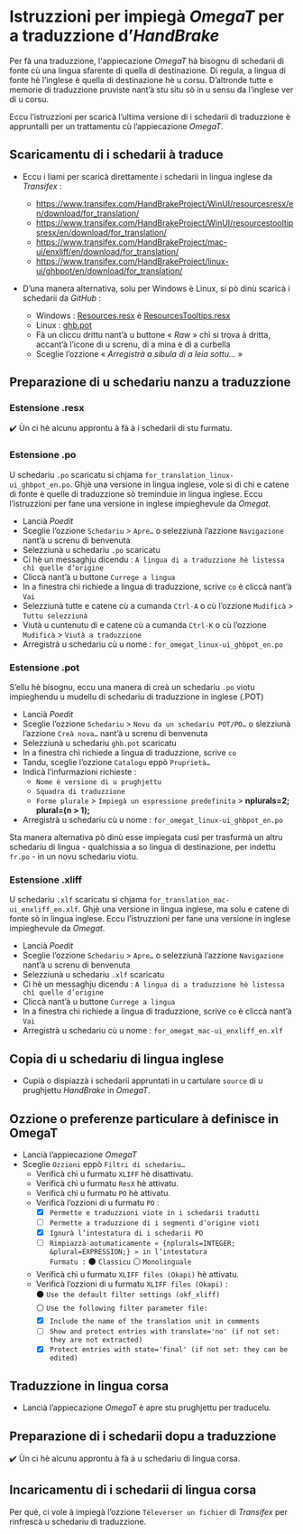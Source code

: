 # Istruzzioni per impiegà _OmegaT_ per a traduzzione d’_HandBrake_

Per fà una traduzzione, l'appiecazione _OmegaT_ hà bisognu di schedarii di fonte cù una lingua sfarente di quella di destinazione. Di regula, a lingua di fonte hè l’inglese è quella di destinazione hè u corsu. D’altronde tutte e memorie di traduzzione pruviste nant’à stu situ sò in u sensu da l’inglese ver di u corsu.

Eccu l’istruzzioni per scaricà l’ultima versione di i schedarii di traduzzione è appruntalli per un trattamentu cù l’appiecazione _OmegaT_.

## Scaricamentu di i schedarii à traduce

- Eccu i liami per scaricà direttamente i schedarii in lingua inglese da _Transifex_ :
  - https://www.transifex.com/HandBrakeProject/WinUI/resourcesresx/en/download/for_translation/
  - https://www.transifex.com/HandBrakeProject/WinUI/resourcestooltipsresx/en/download/for_translation/
  - https://www.transifex.com/HandBrakeProject/mac-ui/enxliff/en/download/for_translation/
  - https://www.transifex.com/HandBrakeProject/linux-ui/ghbpot/en/download/for_translation/
  
- D’una manera alternativa, solu per Windows è Linux, si pò dinù scaricà i schedarii da _GitHub_ :
  - Windows : [Resources.resx](https://github.com/HandBrake/HandBrake/blob/master/win/CS/HandBrakeWPF/Properties/Resources.resx) è [ResourcesTooltips.resx](https://github.com/HandBrake/HandBrake/blob/master/win/CS/HandBrakeWPF/Properties/ResourcesTooltips.resx)
  - Linux : [ghb.pot](https://github.com/HandBrake/HandBrake/tree/master/gtk/po/ghb.pot)
  - Fà un cliccu drittu nant’à u buttone « _Raw_ » chì si trova à dritta, accant’à l’icone di u screnu, di a mina è di a curbella
  - Sceglie l’ozzione « _Arregistrà a sibula di a leia sottu…_ »

## Preparazione di u schedariu nanzu a traduzzione

### Estensione .resx

✔️ Ùn ci hè alcunu approntu à fà à i schedarii di stu furmatu.

### Estensione .po
U schedariu `.po` scaricatu si chjama `for_translation_linux-ui_ghbpot_en.po`. Ghjè una versione in lingua inglese, vole si dì chì e catene di fonte è quelle di traduzzione sò treminduie in lingua inglese. Eccu l’istruzzioni per fane una versione in inglese impieghevule da _Omegat_.

- Lancià _Poedit_
- Sceglie l’ozzione `Schedariu` > `Apre…` o selezziunà l’azzione `Navigazione` nant’à u screnu di benvenuta
- Selezziunà u schedariu `.po` scaricatu
- Ci hè un messaghju dicendu : `A lingua di a traduzzione hè listessa chì quelle d’origine`
- Cliccà nant’à u buttone `Currege a lingua`
- In a finestra chì richiede a lingua di traduzzione, scrive `co` è cliccà nant’à `Vai`
- Selezziunà tutte e catene cù a cumanda `Ctrl-A` o cù l’ozzione `Mudificà` > `Tuttu selezziunà`
- Viutà u cuntenutu di e catene cù a cumanda `Ctrl-K` o cù l’ozzione `Mudificà` > `Viutà a traduzzione`
- Arregistrà u schedariu cù u nome : `for_omegat_linux-ui_ghbpot_en.po`

### Estensione .pot
S’ellu hè bisognu, eccu una manera di creà un schedariu `.po` viotu impieghendu u mudellu di schedariu di traduzzione in inglese (.POT)

- Lancià _Poedit_
- Sceglie l’ozzione `Schedariu` > `Novu da un schedariu POT/PO…` o slezziunà l’azzione `Creà nova…` nant’à u screnu di benvenuta
- Selezziunà u schedariu `ghb.pot` scaricatu
- In a finestra chì richiede a lingua di traduzzione, scrive `co`
- Tandu, sceglie l’ozzione `Catalogu` eppò `Pruprietà…`
- Indicà l’infurmazioni richieste :
  - `Nome è versione di u prughjettu`
  - `Squadra di traduzzione`
  - `Forme plurale` > `Impiegà un espressione predefinita` > __nplurals=2; plural=(n > 1);__
- Arregistrà u schedariu cù u nome : `for_omegat_linux-ui_ghbpot_en.po`

Sta manera alternativa pò dinù esse impiegata cusì per trasfurmà un altru schedariu di lingua - qualchissia a so lingua di destinazione, per indettu `fr.po` - in un novu schedariu viotu.

### Estensione .xliff
U schedariu `.xlf` scaricatu si chjama `for_translation_mac-ui_enxliff_en.xlf`. Ghjè una versione in lingua inglese, ma solu e catene di fonte sò in lingua inglese. Eccu l’istruzzioni per fane una versione in inglese impieghevule da _Omegat_.

- Lancià _Poedit_
- Sceglie l’ozzione `Schedariu` > `Apre…` o selezziunà l’azzione `Navigazione` nant’à u screnu di benvenuta
- Selezziunà u schedariu `.xlf` scaricatu
- Ci hè un messaghju dicendu : `A lingua di a traduzzione hè listessa chì quelle d’origine`
- Cliccà nant’à u buttone `Currege a lingua`
- In a finestra chì richiede a lingua di traduzzione, scrive `co` è cliccà nant’à `Vai`
- Arregistrà u schedariu cù u nome : `for_omegat_mac-ui_enxliff_en.xlf`

## Copia di u schedariu di lingua inglese

- Cupià o dispiazzà i schedarii appruntati in u cartulare `source` di u prughjettu _HandBrake_ in _OmegaT_.

## Ozzione o preferenze particulare à definisce in OmegaT

- Lancià l’appiecazione _OmegaT_
- Sceglie `Ozzioni` eppò `Filtri di schedariu…`
  - Verificà chì u furmatu `XLIFF` hè disattivatu. 
  - Verificà chì u furmatu `ResX` hè attivatu. 
  - Verificà chì u furmatu `PO` hè attivatu.  
  - Verificà l’ozzioni di u furmatu `PO` :  
    - [x] `Permette e traduzzioni viote in i schedarii tradutti`
    - [ ] `Permette a traduzzione di i segmenti d’origine vioti`
    - [x] `Ignurà l’intestatura di i schedarii PO`
    - [ ] `Rimpiazzà autumaticamente « {nplurals=INTEGER; &plural=EXPRESSION;} » in l’intestatura`  
	      `Furmatu :` ⚫ `Classicu`   ⚪ `Monolinguale`
  - Verificà chì u furmatu `XLIFF files (Okapi)` hè attivatu.  
  - Verificà l’ozzioni di u furmatu `XLIFF files (Okapi)` :  
    ⚫ `Use the default filter settings (okf_xliff)`  
    ⚪ `Use the following filter parameter file:`
    - [x] `Include the name of the translation unit in comments`
    - [ ] `Show and protect entries with translate='no' (if not set: they are not extracted)`
    - [x] `Protect entries with state='final' (if not set: they can be edited)`

## Traduzzione in lingua corsa

- Lancià l’appiecazione _OmegaT_ è apre stu prughjettu per traducelu.

## Preparazione di i schedarii dopu a traduzzione

✔️ Ùn ci hè alcunu approntu à fà à u schedariu di lingua corsa.

## Incaricamentu di i schedarii di lingua corsa

Per què, ci vole à impiegà l’ozzione `Téleverser un fichier` di _Transifex_ per rinfrescà u schedariu di traduzzione.
